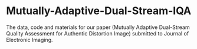 # Mutually-Adaptive-Dual-Stream-IQA
The data, code and materials for our paper (Mutually Adaptive Dual-Stream  Quality Assessment  for Authentic Distortion Image) submitted to Journal of Electronic Imaging.
